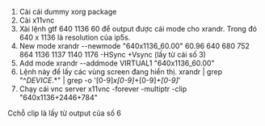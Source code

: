 1. Cài cái dummy xorg package
2. Cài x11vnc
3. Xài lệnh gtf 640 1136 60 để output được cái mode cho xrandr. Trong đó 640 x 1136 là resolution của ip5s.
4. New mode xrandr --newmode "640x1136_60.00" 60.96 640 680 752 864 1136 1137 1140 1176 -HSync +Vsync (lấy từ cái số 3)
5. Add mode xrandr --addmode VIRTUAL1 "640x1136_60.00"
6. Lệnh này để lấy các vùng screen đang hiển thị. xrandr | grep "^$DEVICE.*$" | grep -o '[0-9]_x[0-9]_+[0-9]_+[0-9]_'
7. Chạy cái vnc server x11vnc -forever -multiptr -clip "640x1136+2446+784"

Cchỗ clip là lấy từ output của số 6
